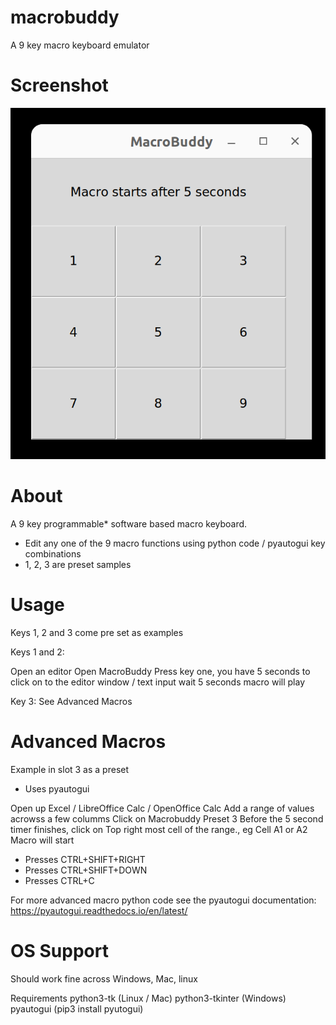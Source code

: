 # macrobuddy
A 9 key macro keyboard emulator

# Screenshot

![MacroBuddy Interface Screenshot](/MacroBuddy.png?raw=true "MacroBuddy Interface Screenshot")

# About

A 9 key programmable* software based macro keyboard.

* Edit any one of the 9 macro functions using python code / pyautogui key combinations
* 1, 2, 3 are preset samples

# Usage

Keys 1, 2 and 3 come pre set as examples

Keys 1 and 2:

Open an editor
Open MacroBuddy
Press key one, you have 5 seconds to click  on to the editor window / text input
wait 5 seconds
macro will play

Key 3: See Advanced Macros

# Advanced Macros
Example in slot 3 as a preset
- Uses pyautogui

Open up Excel / LibreOffice Calc / OpenOffice Calc
Add a range of values acrowss a few columms
Click on Macrobuddy Preset 3
Before the 5 second timer finishes, click on Top right most cell of the range., eg Cell A1 or A2
Macro will start
- Presses CTRL+SHIFT+RIGHT
- Presses CTRL+SHIFT+DOWN
- Presses CTRL+C

For more advanced macro python code see the pyautogui documentation: https://pyautogui.readthedocs.io/en/latest/

# OS Support

Should work fine across Windows, Mac, linux

Requirements
python3-tk (Linux / Mac)
python3-tkinter (Windows)
pyautogui (pip3 install pyutogui)
